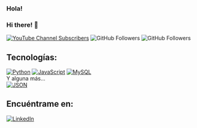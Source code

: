 ### Hola! 
### Hi there! 👋

[![YouTube Channel Subscribers](https://img.shields.io/youtube/channel/subscribers/UC89rdDf_3S0W4RX63SwOUNA?style=social)](https://www.youtube.com/@IsaacGFlores/?sub_confirmation=1)
![GitHub Followers](https://img.shields.io/github/followers/isaacgordoflores?style=social)
![GitHub Followers](https://img.shields.io/github/stars/isaacgordoflores?style=social)

## Tecnologías:
[![Python](https://img.shields.io/badge/Python-yellow?style=for-the-badge&logo=python&logoColor=white&labelColor=black)]()
[![JavaScript](https://img.shields.io/badge/JavaScript-F7DF1E?style=for-the-badge&logo=javascript&logoColor=white&labelColor=101010)]()
[![MySQL](https://img.shields.io/badge/MySQL-4479A1?style=for-the-badge&logo=mysql&logoColor=white&labelColor=101010)]()
</br>
Y alguna más...
</br>
[![JSON](https://img.shields.io/badge/dynamic/json)]()
</br>
## Encuéntrame en:
[![LinkedIn](https://img.shields.io/badge/LinkedIn-Isaac_Gordo_Flores-0077B5?style=for-the-badge&logo=linkedin&logoColor=white&labelColor=101010)](https://www.linkedin.com/in/isaac-gordo-flores-bb917a279/)

<!--
**isaacgordoflores/isaacgordoflores** is a ✨ _special_ ✨ repository because its `README.md` (this file) appears on your GitHub profile.

Here are some ideas to get you started:

- 🔭 I’m currently working on ...
- 🌱 I’m currently learning ...
- 👯 I’m looking to collaborate on ...
- 🤔 I’m looking for help with ...
- 💬 Ask me about ...
- 📫 How to reach me: ...
- 😄 Pronouns: ...
- ⚡ Fun fact: ...
-->
